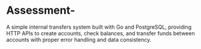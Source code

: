 # Assessment-
A simple internal transfers system built with Go and PostgreSQL, providing HTTP APIs to create accounts, check balances, and transfer funds between accounts with proper error handling and data consistency.
